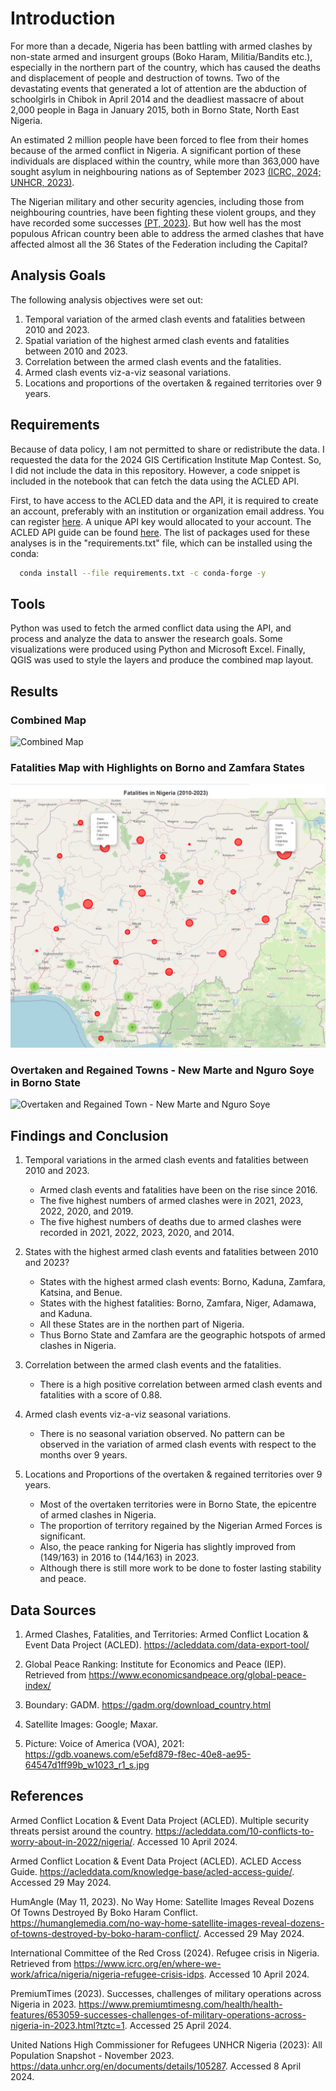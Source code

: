 # Introduction
For more than a decade, Nigeria has been battling with armed clashes by non-state armed and insurgent groups (Boko Haram, Militia/Bandits etc.), especially in the northern part of the country, which has caused the deaths and displacement of people and destruction of towns. Two of the devastating events that generated a lot of attention are the abduction of schoolgirls in Chibok in April 2014 and the deadliest massacre of about 2,000 people in Baga in January 2015, both in Borno State, North East Nigeria. 

An estimated 2 million people have been forced to flee from their homes because of the armed conflict in Nigeria. A significant portion of these individuals are displaced within the country, while more than 363,000 have sought asylum in neighbouring nations as of September 2023 [(ICRC, 2024;](https://www.icrc.org/en/where-we-work/africa/nigeria/nigeria-refugee-crisis-idps) [UNHCR, 2023)](https://data.unhcr.org/en/documents/details/105287). 

The Nigerian military and other security agencies, including those from neighbouring countries, have been fighting these violent groups, and they have recorded some successes [(PT, 2023)](https://www.premiumtimesng.com/health/health-features/653059-successes-challenges-of-military-operations-across-nigeria-in-2023.html?tztc=1). But how well has the most populous African country been able to address the armed clashes that have affected almost all the 36 States of the Federation including the Capital?  

## Analysis Goals
The following analysis objectives were set out:

1. Temporal variation of the armed clash events and fatalities between 2010 and 2023.
2. Spatial variation of the highest armed clash events and fatalities between 2010 and 2023.
3. Correlation between the armed clash events and the fatalities.
4. Armed clash events viz-a-viz seasonal variations. 
5. Locations and proportions of the overtaken & regained territories over 9 years.

## Requirements
Because of data policy, I am not permitted to share or redistribute the data. I requested the data for the 2024 GIS Certification Institute Map Contest. So, I did not include the data in this repository. However, a code snippet is included in the notebook that can fetch the data using the ACLED API.

First, to have access to the ACLED data and the API, it is required to create an account, preferably with an institution or organization email address. You can register [here](https://developer.acleddata.com/). A unique API key would allocated to your account. The ACLED API guide can be found [here](https://acleddata.com/knowledge-base/acled-access-guide/). The list of packages used for these analyses is in the "requirements.txt" file, which can be installed using the conda:

```bash
  conda install --file requirements.txt -c conda-forge -y
```

## Tools 
Python was used to fetch the armed conflict data using the API, and process and analyze the data to answer the research goals. Some visualizations were produced using Python and Microsoft Excel. Finally, QGIS was used to style the layers and produce the combined map layout. 


## Results

### Combined Map
![Combined Map](Maps_Images/Spatio_Temporal_Analysis_of_Armed_Clash_Events_and_Fatalities_in_Nigeria.png "Combined Map")

### Fatalities Map with Highlights on Borno and Zamfara States

![Combined Map](Maps_Images/Fatalities_Screenshots.png "Fatalities Map with highlights on Borno and Zamfara States")

### Overtaken and Regained Towns - New Marte and Nguro Soye in Borno State
![Overtaken and Regained Town - New Marte and Nguro Soye](Maps_Images/Overtaken_and_Regained_Town_New_Marte_and_Nguro_Soye.png "Overtaken and Regained Town- New Marte and Nguro Soye in Borno State")

## Findings and Conclusion
1. Temporal variations in the armed clash events and fatalities between 2010 and 2023.

   * Armed clash events and fatalities have been on the rise since 2016.
   * The five highest numbers of armed clashes were in 2021, 2023, 2022, 2020, and 2019.
   * The five highest numbers of deaths due to armed clashes were recorded in 2021, 2022, 2023, 2020, and 2014.

2. States with the highest armed clash events and fatalities between 2010 and 2023?
   * States with the highest armed clash events: Borno, Kaduna, Zamfara, Katsina, and Benue. 
   * States with the highest fatalities: Borno, Zamfara, Niger, Adamawa, and Kaduna.
   * All these States are in the northen part of Nigeria.
   * Thus Borno State and Zamfara are the geographic hotspots of armed clashes in Nigeria.

3. Correlation between the armed clash events and the fatalities.
    * There is a high positive correlation between armed clash events and fatalities with a score of 0.88.

4. Armed clash events viz-a-viz seasonal variations.
    * There is no seasonal variation observed. No pattern can be observed in the variation of armed clash events with respect to the months over 9 years.

5. Locations and Proportions of the overtaken & regained territories over 9 years.
    * Most of the overtaken territories were in Borno State, the epicentre of armed clashes in Nigeria. 
    * The proportion of territory regained by the Nigerian Armed Forces is significant. 
    * Also, the peace ranking for Nigeria has slightly improved from (149/163) in 2016 to (144/163) in 2023. 
    * Although there is still more work to be done to foster lasting stability and peace.

## Data Sources
1. Armed Clashes, Fatalities, and Territories: Armed Conflict Location & Event Data Project (ACLED). https://acleddata.com/data-export-tool/

2. Global Peace Ranking: Institute for Economics and Peace (IEP). Retrieved from https://www.economicsandpeace.org/global-peace-index/

3. Boundary: GADM. https://gadm.org/download_country.html

4. Satellite Images: Google; Maxar.

5. Picture: Voice of America (VOA), 2021: https://gdb.voanews.com/e5efd879-f8ec-40e8-ae95-64547d1ff99b_w1023_r1_s.jpg


## References
Armed Conflict Location & Event Data Project (ACLED). Multiple security threats persist around the country. https://acleddata.com/10-conflicts-to-worry-about-in-2022/nigeria/. Accessed 10 April 2024.

Armed Conflict Location & Event Data Project (ACLED). ACLED Access Guide. https://acleddata.com/knowledge-base/acled-access-guide/. Accessed 29 May 2024. 

HumAngle (May 11, 2023). No Way Home: Satellite Images Reveal Dozens Of Towns Destroyed By Boko Haram Conflict. https://humanglemedia.com/no-way-home-satellite-images-reveal-dozens-of-towns-destroyed-by-boko-haram-conflict/. Accessed 29 May 2024. 

International Committee of the Red Cross (2024). Refugee crisis in Nigeria. Retrieved from https://www.icrc.org/en/where-we-work/africa/nigeria/nigeria-refugee-crisis-idps. Accessed 10 April 2024. 

PremiumTimes (2023). Successes, challenges of military operations across Nigeria in 2023. https://www.premiumtimesng.com/health/health-features/653059-successes-challenges-of-military-operations-across-nigeria-in-2023.html?tztc=1. Accessed 25 April 2024. 

United Nations High Commissioner for Refugees UNHCR Nigeria (2023): All Population Snapshot - November 2023.  https://data.unhcr.org/en/documents/details/105287. Accessed 8 April 2024. 
